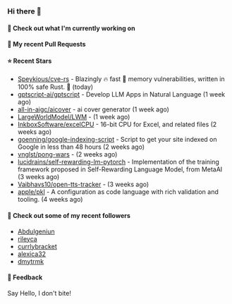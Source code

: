 ### Hi there 👋

#### 👷 Check out what I'm currently working on

#### 🔨 My recent Pull Requests


#### ⭐ Recent Stars

- [Speykious/cve-rs](https://github.com/Speykious/cve-rs) - Blazingly 🔥 fast 🚀 memory vulnerabilities, written in 100% safe Rust. 🦀 (today)
- [gptscript-ai/gptscript](https://github.com/gptscript-ai/gptscript) - Develop LLM Apps in Natural Language (1 week ago)
- [all-in-aigc/aicover](https://github.com/all-in-aigc/aicover) - ai cover generator (1 week ago)
- [LargeWorldModel/LWM](https://github.com/LargeWorldModel/LWM) -  (1 week ago)
- [InkboxSoftware/excelCPU](https://github.com/InkboxSoftware/excelCPU) - 16-bit CPU for Excel, and related files (2 weeks ago)
- [goenning/google-indexing-script](https://github.com/goenning/google-indexing-script) - Script to get your site indexed on Google in less than 48 hours (2 weeks ago)
- [vnglst/pong-wars](https://github.com/vnglst/pong-wars) -  (2 weeks ago)
- [lucidrains/self-rewarding-lm-pytorch](https://github.com/lucidrains/self-rewarding-lm-pytorch) - Implementation of the training framework proposed in Self-Rewarding Language Model, from MetaAI (3 weeks ago)
- [Vaibhavs10/open-tts-tracker](https://github.com/Vaibhavs10/open-tts-tracker) -  (3 weeks ago)
- [apple/pkl](https://github.com/apple/pkl) - A configuration as code language with rich validation and tooling. (4 weeks ago)

#### 👯 Check out some of my recent followers

- [Abdulgeniun](https://github.com/Abdulgeniun)
- [rileyca](https://github.com/rileyca)
- [currlybracket](https://github.com/currlybracket)
- [alexica32](https://github.com/alexica32)
- [dmytrmk](https://github.com/dmytrmk)

#### 💬 Feedback

Say Hello, I don't bite!